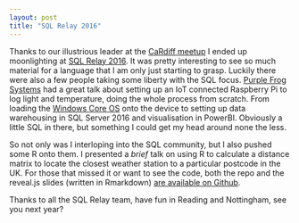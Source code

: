 ```yaml
---
layout: post
title: "SQL Relay 2016"
---
```


Thanks to our illustrious leader at the [CaRdiff meetup][5c7eaeb7] I ended up moonlighting at [SQL Relay 2016][a2cdc1bc]. It was pretty interesting to see so much material for a language that I am only just starting to grasp. Luckily there were also a few people taking some liberty with the SQL focus. [Purple Frog Systems][f7faf8d3] had a great talk about setting up an IoT connected Raspberry Pi to log light and temperature, doing the whole process from scratch. From loading the [Windows Core OS][220a9fae] onto the device to setting up data warehousing in SQL Server 2016 and visualisation in PowerBI. Obviously a little SQL in there, but something I could get my head around none the less.

So not only was I interloping into the SQL community, but I also pushed some R onto them. I presented a _brief_ talk on using R to calculate a distance matrix to locate the closest weather station to a particular postcode in the UK. For those that missed it or want to see the code, both the repo and the reveal.js slides (written in Rmarkdown) [are available on Github][ef32b169].

Thanks to all the SQL Relay team, have fun in Reading and Nottingham, see you next year?

  [a2cdc1bc]: http://www.sqlrelay.co.uk/ "SQL Relay 2016"
  [5c7eaeb7]: http://www.meetup.com/Cardiff-R-User-Group/ "CaRdiff R User group"
  [f7faf8d3]: http://www.purplefrogsystems.com/ "Purple Frog - Business Intelligence Consultancy"
  [220a9fae]: https://developer.microsoft.com/en-us/windows/iot "Windows Dev Centre - Windows IoT"
  [ef32b169]: https://github.com/DaveRGP/goingPostal "GitHUb - Going Postal Talk"
